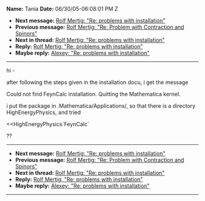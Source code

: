 **Name:** Tania
**Date:** 06/30/05-06:08:01 PM Z

  - **Next message:** [Rolf Mertig: "Re: problems with
    installation"](0284.html)
  - **Previous message:** [Rolf Mertig: "Re: Problem with Contraction
    and Spinors"](0282.html)
  - **Next in thread:** [Rolf Mertig: "Re: problems with
    installation"](0284.html)
  - **Reply:** [Rolf Mertig: "Re: problems with
    installation"](0284.html)
  - **Maybe reply:** [Alexey: "Re: problems with
    installation"](0454.html)

-----

hi -  

after following the steps given in the installation docu, i get the
message  

Could not find FeynCalc installation. Quitting the Mathematica kernel.  

i put the package in .Mathematica/Applications/, so that there is a
directory HighEnergyPhysics, and tried  

<<HighEnergyPhysics\`FeynCalc\`  

??  

-----

  - **Next message:** [Rolf Mertig: "Re: problems with
    installation"](0284.html)
  - **Previous message:** [Rolf Mertig: "Re: Problem with Contraction
    and Spinors"](0282.html)
  - **Next in thread:** [Rolf Mertig: "Re: problems with
    installation"](0284.html)
  - **Reply:** [Rolf Mertig: "Re: problems with
    installation"](0284.html)
  - **Maybe reply:** [Alexey: "Re: problems with
    installation"](0454.html)

-----

